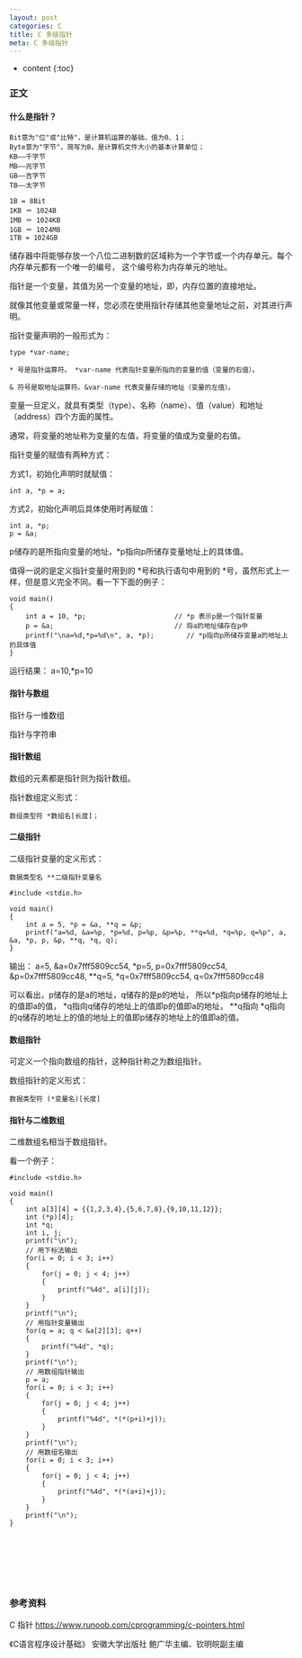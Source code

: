 ```yaml
---
layout: post
categories: C
title: C 多级指针
meta: C 多级指针
---
```

* content
{:toc}

### 正文

#### 什么是指针？
```
Bit意为"位"或"比特"，是计算机运算的基础，值为0、1；
Byte意为"字节"，简写为B，是计算机文件大小的基本计算单位；
KB——千字节
MB——兆字节
GB——吉字节
TB——太字节 
 
1B = 8Bit
1KB ＝ 1024B
1MB ＝ 1024KB
1GB ＝ 1024MB
1TB = 1024GB 
```

储存器中将能够存放一个八位二进制数的区域称为一个字节或一个内存单元。每个内存单元都有一个唯一的编号，
这个编号称为内存单元的地址。

指针是一个变量，其值为另一个变量的地址，即，内存位置的直接地址。

就像其他变量或常量一样，您必须在使用指针存储其他变量地址之前，对其进行声明。

指针变量声明的一般形式为：
```
type *var-name;
```

```
* 号是指针运算符。 *var-name 代表指针变量所指向的变量的值（变量的右值）。
```

```
& 符号是取地址运算符。&var-name 代表变量存储的地址（变量的左值）。
```

变量一旦定义，就具有类型（type）、名称（name）、值（value）和地址（address）四个方面的属性。

通常，将变量的地址称为变量的左值，将变量的值成为变量的右值。

指针变量的赋值有两种方式：

方式1，初始化声明时就赋值：
````
int a, *p = a;
````

方式2，初始化声明后具体使用时再赋值：
```
int a, *p;
p = &a;
```

p储存的是所指向变量的地址，*p指向p所储存变量地址上的具体值。

值得一说的是定义指针变量时用到的 *号和执行语句中用到的 *号，虽然形式上一样，但是意义完全不同。看一下下面的例子：
```
void main()
{
    int a = 10, *p;                      // *p 表示p是一个指针变量
    p = &a;                              // 将a的地址储存在p中
    printf("\na=%d,*p=%d\n", a, *p);        // *p指向p所储存变量a的地址上的具体值
}
```
运行结果：
a=10,*p=10

#### 指针与数组

指针与一维数组

指针与字符串

#### 指针数组

数组的元素都是指针则为指针数组。

指针数组定义形式：
```
数组类型符 *数组名[长度]；
```

#### 二级指针

二级指针变量的定义形式：
```
数据类型名 **二级指针变量名
```

```
#include <stdio.h>

void main()
{
    int a = 5, *p = &a, **q = &p;
    printf("a=%d, &a=%p, *p=%d, p=%p, &p=%p, **q=%d, *q=%p, q=%p", a, &a, *p, p, &p, **q, *q, q);
}
```
输出：
a=5, &a=0x7fff5809cc54, *p=5, p=0x7fff5809cc54, &p=0x7fff5809cc48, **q=5, *q=0x7fff5809cc54, q=0x7fff5809cc48

可以看出，p储存的是a的地址，q储存的是p的地址，
所以*p指向p储存的地址上的值即a的值， 
*q指向q储存的地址上的值即p的值即a的地址， 
**q指向 *q指向的q储存的地址上的值的地址上的值即p储存的地址上的值即a的值。

#### 数组指针

可定义一个指向数组的指针，这种指针称之为数组指针。

数组指针的定义形式：
```
数据类型符 (*变量名)[长度]
```

#### 指针与二维数组

二维数组名相当于数组指针。

看一个例子：
```
#include <stdio.h>

void main()
{
    int a[3][4] = {{1,2,3,4},{5,6,7,8},{9,10,11,12}};
    int (*p)[4];
    int *q;
    int i, j;
    printf("\n");
    // 用下标法输出
    for(i = 0; i < 3; i++)
    {
        for(j = 0; j < 4; j++)
        {
            printf("%4d", a[i][j]);
        }
    }
    printf("\n");
    // 用指针变量输出
    for(q = a; q < &a[2][3]; q++)
    {
        printf("%4d", *q);
    }
    printf("\n");
    // 用数组指针输出
    p = a;
    for(i = 0; i < 3; i++)
    {
        for(j = 0; j < 4; j++)
        {
            printf("%4d", *(*(p+i)+j));
        }
    }
    printf("\n");
    // 用数组名输出
    for(i = 0; i < 3; i++)
    {
        for(j = 0; j < 4; j++)
        {
            printf("%4d", *(*(a+i)+j));
        }
    }
    printf("\n");
}
```

<br/><br/><br/><br/><br/>
### 参考资料

C 指针 <https://www.runoob.com/cprogramming/c-pointers.html>

《C语言程序设计基础》 安徽大学出版社 鲍广华主编、钦明皖副主编 

